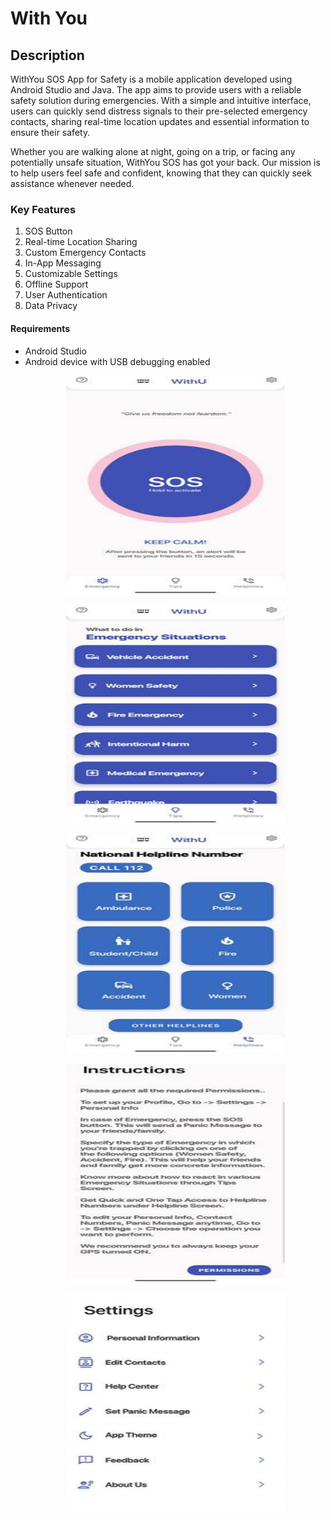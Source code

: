 # With You
## Description
WithYou SOS App for Safety is a mobile application developed using Android Studio and Java. The app aims to provide users with a reliable safety solution during emergencies. With a simple and intuitive interface, users can quickly send distress signals to their pre-selected emergency contacts, sharing real-time location updates and essential information to ensure their safety.

Whether you are walking alone at night, going on a trip, or facing any potentially unsafe situation, WithYou SOS has got your back. Our mission is to help users feel safe and confident, knowing that they can quickly seek assistance whenever needed.

### Key Features
1. SOS Button
2. Real-time Location Sharing
3. Custom Emergency Contacts
4. In-App Messaging
5. Customizable Settings
6. Offline Support
7. User Authentication
8. Data Privacy

#### Requirements
<ul>
<li>Android Studio</li>
<li>Android device with USB debugging enabled</li>
<p align="center">
<img src="Picture1.jpg" alt="Logo" width="350" height="350">
</p>
<p align="center">
<img src="Picture2.jpg" alt="Logo" width="350" height="350">
</p>
<p align="center">
<img src="Picture3.jpg" alt="Logo" width="350" height="350">
</p>
<p align="center">
<img src="Picture4.jpg" alt="Logo" width="350" height="350">
</p>
<p align="center">
<img src="Picture5.jpg" alt="Logo" width="350" height="350">
</p>


